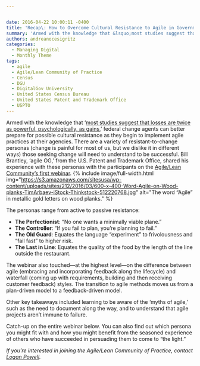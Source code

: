 ```yaml
---


date: 2016-04-22 10:00:11 -0400
title: 'Recap\: How to Overcome Cultural Resistance to Agile in Government'
summary: 'Armed with the knowledge that &lsquo;most studies suggest that losses are twice as powerful, psychologically, as gains,&rsquo; federal change agents can better prepare for possible cultural resistance as they begin to implement agile practices at their agencies. There are a variety of resistant-to-change personas (change is painful for most of us, but we dislike it'
authors: andreanocesigritz
categories:
  - Managing Digital
  - Monthly Theme
tags:
  - agile
  - Agile/Lean Community of Practice
  - Census
  - DGU
  - DigitalGov University
  - United States Census Bureau
  - United States Patent and Trademark Office
  - USPTO
---
```


Armed with the knowledge that ‘[most studies suggest that losses are twice as powerful, psychologically, as gains](https://en.wikipedia.org/wiki/Loss_aversion#cite_note-1),’ federal change agents can better prepare for possible cultural resistance as they begin to implement agile practices at their agencies. There are a variety of resistant-to-change personas (change is painful for most of us, but we dislike it in different ways) those seeking change will need to understand to be successful. Bill Brantley, ‘agile OG,’ from the U.S. Patent and Trademark Office, shared his experience with these personas with the participants on the [Agile/Lean Community’s first webinar](https://www.WHATEVER/event/how-to-overcome-cultural-resistance-to-agile-in-government/). 
{% include image/full-width.html img="https://s3.amazonaws.com/sitesusa/wp-content/uploads/sites/212/2016/03/600-x-400-Word-Agile-on-Wood-planks-TimArbaev-iStock-Thinkstock-512220768.jpg" alt="The word “Agile” in metallic gold letters on wood planks." %} 

The personas range from active to passive resistance:

  * **The Perfectionist**: “No one wants a minimally viable plane.”
  * **The Controller**: “If you fail to plan, you’re planning to fail.”
  * **The Old Guard**: Equates the language “experiment” to frivolousness and “fail fast” to higher risk.
  * **The Last in Line**: Equates the quality of the food by the length of the line outside the restaurant.

The webinar also touched—at the highest level—on the difference between agile (embracing and incorporating feedback along the lifecycle) and waterfall (coming up with requirements, building and then receiving customer feedback) styles. The transition to agile methods moves us from a plan-driven model to a feedback-driven model.

Other key takeaways included learning to be aware of the ‘myths of agile,’ such as the need to document along the way, and to understand that agile projects aren’t immune to failure.

Catch-up on the entire webinar below. You can also find out which persona you might fit with and how you might benefit from the seasoned experience of others who have succeeded in persuading them to come to “the light.”



_If you’re interested in joining the Agile/Lean Community of Practice, contact [Logan Powell](mailto:Logan.t.Powell@census.gov)._